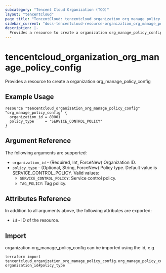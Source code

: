 ```yaml
---
subcategory: "Tencent Cloud Organization (TCO)"
layout: "tencentcloud"
page_title: "TencentCloud: tencentcloud_organization_org_manage_policy_config"
sidebar_current: "docs-tencentcloud-resource-organization_org_manage_policy_config"
description: |-
  Provides a resource to create a organization org_manage_policy_config
---
```


# tencentcloud_organization_org_manage_policy_config

Provides a resource to create a organization org_manage_policy_config

## Example Usage

```hcl
resource "tencentcloud_organization_org_manage_policy_config" "org_manage_policy_config" {
  organization_id = 80001
  policy_type     = "SERVICE_CONTROL_POLICY"
}
```

## Argument Reference

The following arguments are supported:

* `organization_id` - (Required, Int, ForceNew) Organization ID.
* `policy_type` - (Optional, String, ForceNew) Policy type. Default value is SERVICE_CONTROL_POLICY.
Valid values:
  - `SERVICE_CONTROL_POLICY`: Service control policy.
  - `TAG_POLICY`: Tag policy.

## Attributes Reference

In addition to all arguments above, the following attributes are exported:

* `id` - ID of the resource.




## Import

organization org_manage_policy_config can be imported using the id, e.g.

```
terraform import tencentcloud_organization_org_manage_policy_config.org_manage_policy_config organization_id#policy_type
```

